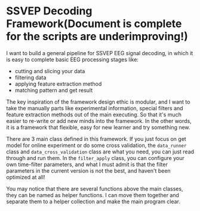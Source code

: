 # SSVEP Decoding Framework(Document is complete for the scripts are underimproving!)

I want to build a general pipeline for SSVEP EEG signal decoding, in which it is easy to complete basic EEG processing stages like:

* cutting and slicing your data
* filtering data
* applying feature extraction method
* matching pattern and get result

The key inspiration of the framework design ethic is modular, and I want to take the manually parts like experimental information, special filters and feature extraction methods out of the main executing. So that it's much easier to re-write or add new minds into the framework. In the other words, it is a framework that flexible, easy for new learner and try something new.

There are 3 main class defined in this framework. If you just focus on get model for online experiment or do some cross validation, the `data_runner` class and `data_cross_validation` class are what you need, you can just read through and run them. In the `filter_apply` class, you can configure your own time-filter parameters, and what I must admit is that the filter parameters in the current version is not the best, and haven't been optimized at all! 

You may notice that there are several functions above the main classes, they can be named as helper functions. I can move them together and separate them to a helper collection and make the main program clear. 